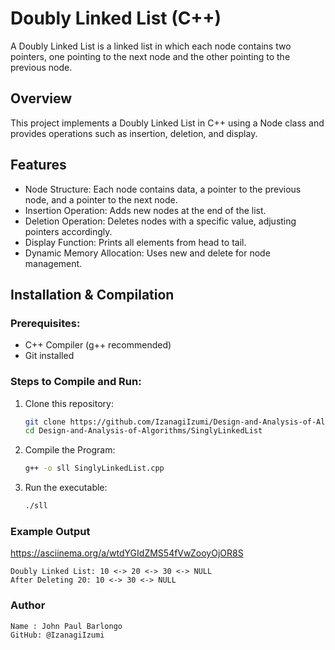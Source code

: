 # Doubly Linked List (C++)
A Doubly Linked List is a linked list in which each node contains two pointers, one pointing to the next node and the other pointing to the previous node.

## Overview
This project implements a Doubly Linked List in C++ using a Node class and provides operations such as insertion, deletion, and display.

## Features
- Node Structure: Each node contains data, a pointer to the previous node, and a pointer to the next node.
- Insertion Operation: Adds new nodes at the end of the list.
- Deletion Operation: Deletes nodes with a specific value, adjusting pointers accordingly.
- Display Function: Prints all elements from head to tail.
- Dynamic Memory Allocation: Uses new and delete for node management.

## Installation & Compilation
### Prerequisites:
- C++ Compiler (g++ recommended)
- Git installed

### Steps to Compile and Run:
1. Clone this repository:
   ```sh
   git clone https://github.com/IzanagiIzumi/Design-and-Analysis-of-Algorithms.git
   cd Design-and-Analysis-of-Algorithms/SinglyLinkedList

2. Compile the Program:
   ```sh
   g++ -o sll SinglyLinkedList.cpp

3. Run the executable:
   ```sh
   ./sll

### Example Output

   https://asciinema.org/a/wtdYGIdZMS54fVwZooyOjOR8S

    Doubly Linked List: 10 <-> 20 <-> 30 <-> NULL
    After Deleting 20: 10 <-> 30 <-> NULL
    
### Author

    Name : John Paul Barlongo
    GitHub: @IzanagiIzumi
